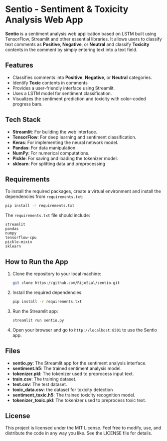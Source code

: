 # Sentio - Sentiment & Toxicity Analysis Web App

**Sentio** is a sentiment analysis web application based on LSTM built using TensorFlow, Streamlit and other essential libraries. It allows users to classify text comments as **Positive**, **Negative**, or **Neutral** and classify **Toxicity** contents in the comment by simply entering text into a text field.

## Features

- Classifies comments into **Positive**, **Negative**, or **Neutral** categories.
- Identify **Toxic** contents in comments
- Provides a user-friendly interface using Streamlit.
- Uses a LSTM model for sentiment classification.
- Visualizes the sentiment prediction and toxicity with color-coded progress bars.

## Tech Stack

- **Streamlit**: For building the web interface.
- **TensorFlow**: For deep learning and sentiment classification.
- **Keras**: For implementing the neural network model.
- **Pandas**: For data manipulation.
- **NumPy**: For numerical computations.
- **Pickle**: For saving and loading the tokenizer model.
- **sklearn**: For splitting data and preprocessing

## Requirements

To install the required packages, create a virtual environment and install the dependencies from `requirements.txt`:

```bash
pip install -r requirements.txt
```

The `requirements.txt` file should include:

```
streamlit
pandas
numpy
tensorflow-cpu
pickle-mixin
sklearn
```

## How to Run the App

1. Clone the repository to your local machine:

   ```bash
   git clone https://github.com/RijoSLal/sentio.git
   ```

2. Install the required dependencies:

   ```bash
   pip install -r requirements.txt
   ```

3. Run the Streamlit app:

   ```bash
   streamlit run sentio.py
   ```

4. Open your browser and go to `http://localhost:8501` to use the Sentio app.

## Files

- **sentio.py**: The Streamlit app for the sentiment analysis interface.
- **sentiment.h5**: The trained sentiment analysis model.
- **tokenizer.pkl**: The tokenizer used to preprocess input text.
- **train.csv**: The training dataset.
- **test.csv**: The test dataset.
- **toxic_data.csv**: the dataset for toxicity detection
- **sentiment_toxic.h5**: The trained toxicity recognition model.
- **tokenizer_toxic.pkl**: The tokenizer used to preprocess toxic text.

## License

This project is licensed under the MIT License. Feel free to modify, use, and distribute the code in any way you like. See the LICENSE file for details.
